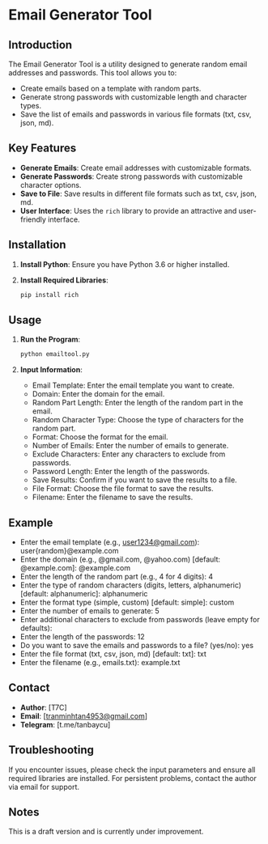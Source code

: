 # Email Generator Tool

## Introduction

The Email Generator Tool is a utility designed to generate random email addresses and passwords. This tool allows you to:
- Create emails based on a template with random parts.
- Generate strong passwords with customizable length and character types.
- Save the list of emails and passwords in various file formats (txt, csv, json, md).

## Key Features

- **Generate Emails**: Create email addresses with customizable formats.
- **Generate Passwords**: Create strong passwords with customizable character options.
- **Save to File**: Save results in different file formats such as txt, csv, json, md.
- **User Interface**: Uses the `rich` library to provide an attractive and user-friendly interface.

## Installation

1. **Install Python**: Ensure you have Python 3.6 or higher installed.

2. **Install Required Libraries**:
    ```bash
    pip install rich
    ```

## Usage

1. **Run the Program**:
    ```bash
    python emailtool.py
    ```

2. **Input Information**:
    - Email Template: Enter the email template you want to create.
    - Domain: Enter the domain for the email.
    - Random Part Length: Enter the length of the random part in the email.
    - Random Character Type: Choose the type of characters for the random part.
    - Format: Choose the format for the email.
    - Number of Emails: Enter the number of emails to generate.
    - Exclude Characters: Enter any characters to exclude from passwords.
    - Password Length: Enter the length of the passwords.
    - Save Results: Confirm if you want to save the results to a file.
    - File Format: Choose the file format to save the results.
    - Filename: Enter the filename to save the results.

## Example

- Enter the email template (e.g., user1234@gmail.com): user{random}@example.com
- Enter the domain (e.g., @gmail.com, @yahoo.com) [default: @example.com]: @example.com
- Enter the length of the random part (e.g., 4 for 4 digits): 4
- Enter the type of random characters (digits, letters, alphanumeric) [default: alphanumeric]: alphanumeric
- Enter the format type (simple, custom) [default: simple]: custom
- Enter the number of emails to generate: 5
- Enter additional characters to exclude from passwords (leave empty for defaults): 
- Enter the length of the passwords: 12
- Do you want to save the emails and passwords to a file? (yes/no): yes
- Enter the file format (txt, csv, json, md) [default: txt]: txt
- Enter the filename (e.g., emails.txt): example.txt

## Contact

- **Author**: [T7C]
- **Email**: [tranminhtan4953@gmail.com]
- **Telegram**: [t.me/tanbaycu]

## Troubleshooting

If you encounter issues, please check the input parameters and ensure all required libraries are installed. For persistent problems, contact the author via email for support.

## Notes

This is a draft version and is currently under improvement.
